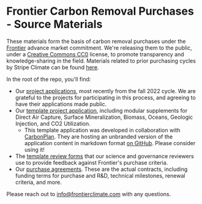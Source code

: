 # Frontier Carbon Removal Purchases - Source Materials

These materials form the basis of carbon removal purchases under the [Frontier](https://frontierclimate.com/) advance market commitment. We're releasing them to the public, under a [Creative Commons CC0](https://creativecommons.org/publicdomain/zero/1.0/) license, to promote transparency and knowledge-sharing in the field. Materials related to prior purchasing cycles by Stripe Climate can be found [here](https://github.com/stripe/carbon-removal-source-materials).

In the root of the repo, you'll find:

- Our [project applications](./Project%20Applications/), most recently from the fall 2022 cycle. We are grateful to the projects for participating in this process, and agreeing to have their applications made public.
- Our [template project application](./TEMPLATE%20Project%20Application/2022), including modular supplements for Direct Air Capture, Surface Mineralization, Biomass, Oceans, Geologic Injection, and CO2 Utilization.
     - This template application was developed in collaboration with [CarbonPlan](https://carbonplan.org). They are hosting an unbranded version of the application content in markdown format [on GitHub](https://github.com/carbonplan/carbon-removal-application). Please consider using it!
- The [template review forms](./TEMPLATE%20Expert%20Review%20Forms/2022) that our science and governance reviewers use to provide feedback against Frontier's purchase criteria.
- Our [purchase agreements](./Purchase%20Agreements/2022%20Spring). These are the actual contracts, including funding terms for purchase and R&D, technical milestones, renewal criteria, and more.

Please reach out to info@frontierclimate.com with any questions.
